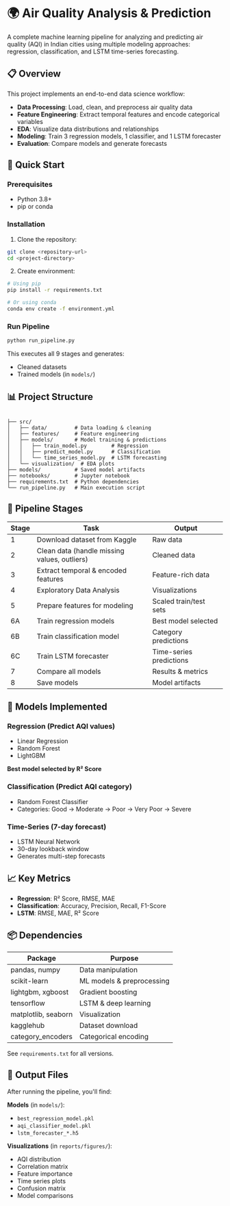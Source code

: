 # 🌍 Air Quality Analysis & Prediction

A complete machine learning pipeline for analyzing and predicting air quality (AQI) in Indian cities using multiple modeling approaches: regression, classification, and LSTM time-series forecasting.

## 📋 Overview

This project implements an end-to-end data science workflow:

- **Data Processing**: Load, clean, and preprocess air quality data
- **Feature Engineering**: Extract temporal features and encode categorical variables
- **EDA**: Visualize data distributions and relationships
- **Modeling**: Train 3 regression models, 1 classifier, and 1 LSTM forecaster
- **Evaluation**: Compare models and generate forecasts

## 🚀 Quick Start

### Prerequisites
- Python 3.8+
- pip or conda

### Installation

1. Clone the repository:
```bash
git clone <repository-url>
cd <project-directory>
```

2. Create environment:
```bash
# Using pip
pip install -r requirements.txt

# Or using conda
conda env create -f environment.yml
```


### Run Pipeline

```bash
python run_pipeline.py
```

This executes all 9 stages and generates:
- Cleaned datasets
- Trained models (in `models/`)

## 📊 Project Structure

```

├── src/
│   ├── data/         # Data loading & cleaning
│   ├── features/     # Feature engineering
│   ├── models/       # Model training & predictions
│   │   ├── train_model.py        # Regression
│   │   ├── predict_model.py      # Classification
│   │   └── time_series_model.py  # LSTM forecasting
│   └── visualization/  # EDA plots
├── models/           # Saved model artifacts
├── notebooks/        # Jupyter notebook
├── requirements.txt  # Python dependencies
└── run_pipeline.py   # Main execution script
```

## 🔄 Pipeline Stages

| Stage | Task | Output |
|-------|------|--------|
| 1 | Download dataset from Kaggle | Raw data |
| 2 | Clean data (handle missing values, outliers) | Cleaned data |
| 3 | Extract temporal & encoded features | Feature-rich data |
| 4 | Exploratory Data Analysis | Visualizations |
| 5 | Prepare features for modeling | Scaled train/test sets |
| 6A | Train regression models | Best model selected |
| 6B | Train classification model | Category predictions |
| 6C | Train LSTM forecaster | Time-series predictions |
| 7 | Compare all models | Results & metrics |
| 8 | Save models | Model artifacts |

## 🧠 Models Implemented

### Regression (Predict AQI values)
- Linear Regression
- Random Forest
- LightGBM

**Best model selected by R² Score**

### Classification (Predict AQI category)
- Random Forest Classifier
- Categories: Good → Moderate → Poor → Very Poor → Severe

### Time-Series (7-day forecast)
- LSTM Neural Network
- 30-day lookback window
- Generates multi-step forecasts

## 📈 Key Metrics

- **Regression**: R² Score, RMSE, MAE
- **Classification**: Accuracy, Precision, Recall, F1-Score
- **LSTM**: RMSE, MAE, R² Score

## 📦 Dependencies

| Package | Purpose |
|---------|---------|
| pandas, numpy | Data manipulation |
| scikit-learn | ML models & preprocessing |
| lightgbm, xgboost | Gradient boosting |
| tensorflow | LSTM & deep learning |
| matplotlib, seaborn | Visualization |
| kagglehub | Dataset download |
| category_encoders | Categorical encoding |

See `requirements.txt` for all versions.

## 📁 Output Files

After running the pipeline, you'll find:

**Models** (in `models/`):
- `best_regression_model.pkl`
- `aqi_classifier_model.pkl`
- `lstm_forecaster_*.h5`

**Visualizations** (in `reports/figures/`):
- AQI distribution
- Correlation matrix
- Feature importance
- Time series plots
- Confusion matrix
- Model comparisons




